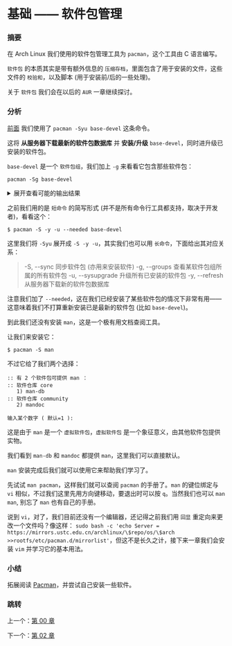 # 基础 —— 软件包管理

### 摘要

在 Arch Linux 我们使用的软件包管理工具为
`pacman`，这个工具由 C 语言编写。

`软件包` 的本质其实是带有额外信息的
`压缩存档`，里面包含了用于安装的文件，这些文件的
`校验和`，以及脚本
(用于安装前/后的一些处理)。

关于 `软件包` 我们会在以后的 `AUR`
一章继续探讨。

### 分析

[前面](https://github.com/supdrewin/linux-tutorials/blob/master/README.md)
我们使用了 `pacman -Syu base-devel` 这条命令。

这将 **从服务器下载最新的软件包数据库**
并 **安装/升级** `base-devel`，同时进升级已安装的软件包。

`base-devel` 是一个 `软件包组`，我们加上 `-g`
来看看它包含那些软件包：

``` shell
pacman -Sg base-devel
```

<details>
  <summary>展开查看可能的输出结果</summary>
  <pre><code>
    base-devel autoconf
    base-devel automake
    base-devel binutils
    base-devel bison
    base-devel fakeroot
    base-devel file
    base-devel findutils
    base-devel flex
    base-devel gawk
    base-devel gcc
    base-devel gettext
    base-devel grep
    base-devel groff
    base-devel gzip
    base-devel libtool
    base-devel m4
    base-devel make
    base-devel pacman
    base-devel patch
    base-devel pkgconf
    base-devel sed
    base-devel sudo
    base-devel texinfo
    base-devel which
  </code></pre>
</details>

之前我们用的是 `短命令` 的简写形式
(并不是所有命令行工具都支持，取决于开发者)，看看这个：

``` shell
$ pacman -S -y -u --needed base-devel
```

这里我们将 `-Syu` 展开成 `-S -y -u`，其实我们也可以用
`长命令`，下面给出其对应关系：

> -S, --sync        同步软件包 (亦用来安装软件)
> -g, --groups      查看某软件包组所属的所有软件包
> -u, --sysupgrade  升级所有已安装的软件包
> -y, --refresh     从服务器下载新的软件包数据库

注意我们加了 `--needed`，这在我们已经安装了某些软件包的情况下非常有用——
这意味着我们不打算重新安装已是最新的软件包 (比如 `base-devel`)。

到此我们还没有安装 `man`，这是一个极有用文档查阅工具。

让我们来安装它：

``` shell
$ pacman -S man
```

不过它给了我们两个选择：

``` text
:: 有 2 个软件包可提供 man ：
:: 软件仓库 core
   1) man-db
:: 软件仓库 community
   2) mandoc

输入某个数字 ( 默认=1 ):
```

这是由于 `man` 是一个 `虚拟软件包`，`虚拟软件包`
是一个象征意义，由其他软件包提供实物。

我们看到 `man-db` 和 `mandoc` 都提供
`man`，这里我们可以直接默认。

`man` 安装完成后我们就可以使用它来帮助我们学习了。

先试试 `man pacman`，这样我们就可以查阅 `pacman` 的手册了。`man` 的键位绑定与
`vi` 相似，不过我们这里先用方向键移动，要退出时可以按 `q`。当然我们也可以
`man man`, 别忘了 `man` 也有自己的手册。

说到 `vi`，对了，我们目前还没有一个编辑器，还记得之前我们用
`回显` 重定向来更改一个文件吗？像这样：
`sudo bash -c 'echo Server = https://mirrors.ustc.edu.cn/archlinux/\$repo/os/\$arch >>rootfs/etc/pacman.d/mirrorlist'`，但这不是长久之计，接下来一章我们会安装
`vim` 并学习它的基本用法。

### 小结

拓展阅读 [Pacman](https://wiki.archlinux.org/title/Pacman)，并尝试自己安装一些软件。

### 跳转

上一个：[第 00 章](https://github.com/supdrewin/linux-tutorials/blob/master/ch-00.md)

下一个：[第 02 章](https://github.com/supdrewin/linux-tutorials/blob/master/ch-02.md)
